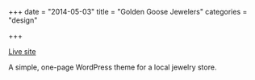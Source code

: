 +++
date = "2014-05-03"
title = "Golden Goose Jewelers"
categories = "design"

+++

<p class="center"><a href="http://goldengoosejewelers.com/" class="live-link">Live site</a></p>

A simple, one-page WordPress theme for a local jewelry store.